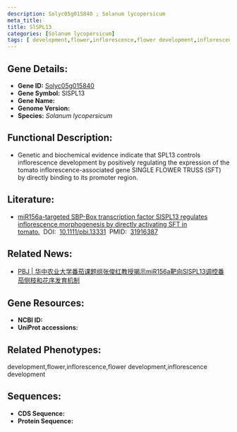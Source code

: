```yaml
---
description: Solyc05g015840 ; Solanum lycopersicum
meta_title:
title: SlSPL13
categories: [Solanum lycopersicum]
tags: [ development,flower,inflorescence,flower development,inflorescence development ]
---
```


## Gene Details:
- **Gene ID:**	[Solyc05g015840]()
- **Gene Symbol:** SlSPL13
- **Gene Name:** 
- **Genome Version:** []()
- **Species:** *Solanum lycopersicum*

## Functional Description:
   - Genetic and biochemical evidence indicate that SPL13 controls inflorescence development by positively regulating the expression of the tomato inflorescence-associated gene SINGLE FLOWER TRUSS (SFT) by directly binding to its promoter region.

## Literature:
   - [miR156a-targeted SBP-Box transcription factor SlSPL13 regulates inflorescence morphogenesis by directly activating SFT in tomato.]( https://onlinelibrary.wiley.com/doi/10.1111/pbi.13331)&nbsp;&nbsp;DOI:&nbsp;&nbsp;[10.1111/pbi.13331](https://onlinelibrary.wiley.com/doi/10.1111/pbi.13331)&nbsp;&nbsp;PMID:&nbsp;&nbsp;[31916387](https://pubmed.ncbi.nlm.nih.gov/31916387/)

## Related News:
   - [PBJ | 华中农业大学番茄课题组张俊红教授揭示miR156a靶向SlSPL13调控番茄侧枝和花序发育机制](https://mp.weixin.qq.com/s?__biz=Mzg3MDEwNDEyMg==&mid=2247486898&idx=1&sn=f3890f100bc7163be5dbb8ae3108a65d&chksm=ce93a0e7f9e429f164fe5f15d3df453b8152ff04dd77f46d293995714bb55417449dd424b1a4&scene=27#wechat_redirect)

## Gene Resources:
- **NCBI ID:** [](https://www.ncbi.nlm.nih.gov/gene/?term=)
- **UniProt accessions:** [](https://www.uniprot.org/uniprotkb//entry)

## Related Phenotypes:
development,flower,inflorescence,flower development,inflorescence development

## Sequences:
- **CDS Sequence:**
- **Protein Sequence:**
